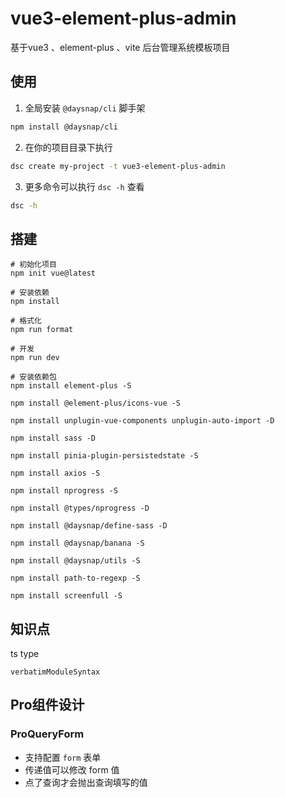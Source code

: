 # vue3-element-plus-admin

基于vue3 、element-plus 、vite 后台管理系统模板项目

## 使用

1. 全局安装 `@daysnap/cli` 脚手架

```bash
npm install @daysnap/cli
```

2. 在你的项目目录下执行

```bash 
dsc create my-project -t vue3-element-plus-admin
```

3. 更多命令可以执行 `dsc -h` 查看

```bash
dsc -h
```

## 搭建

```
# 初始化项目
npm init vue@latest

# 安装依赖
npm install

# 格式化
npm run format

# 开发
npm run dev

# 安装依赖包
npm install element-plus -S

npm install @element-plus/icons-vue -S

npm install unplugin-vue-components unplugin-auto-import -D

npm install sass -D

npm install pinia-plugin-persistedstate -S

npm install axios -S

npm install nprogress -S

npm install @types/nprogress -D

npm install @daysnap/define-sass -D

npm install @daysnap/banana -S

npm install @daysnap/utils -S

npm install path-to-regexp -S

npm install screenfull -S
```

## 知识点

ts type 

`verbatimModuleSyntax`


## Pro组件设计

### ProQueryForm

- 支持配置 `form` 表单
- 传递值可以修改 form 值
- 点了查询才会抛出查询填写的值